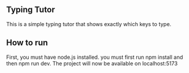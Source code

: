 ## Typing Tutor
This is a simple typing tutor that shows exactly which keys to type.

## How to run
First, you must have node.js installed. you must first run npm install and then npm run dev. The project will now be available on localhost:5173

